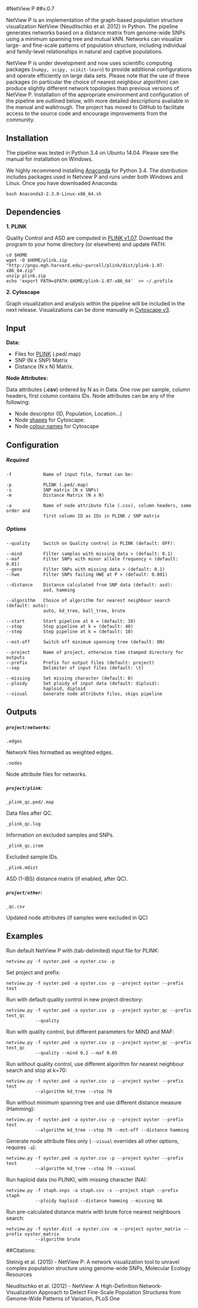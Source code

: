 #NetView P
##v.0.7

NetView P is an implementation of the graph-based population structure visualization NetView (Neuditschko et al. 2012) in Python. The pipeline generates networks based on a distance matrix from genome-wide SNPs using a minimum spanning tree and mutual kNN. Networks can visualize large- and fine-scale patterns of population structure, including individual and family-level relationships in natural and captive populations.

NetView P is under development and now uses scientific computing packages (`numpy, scipy, scikit-learn`) to provide additional configurations and operate efficiently on large data sets. Please note that the use of these packages (in particular the choice of nearest neighbour algorithm) can produce slightly different network topologies than previous versions of NetView P. Installation of the appropriate environment and configuration of the pipeline are outlined below, with more detailed descriptions available in the manual and walktrough. The project has moved to GitHub to facilitate access to the source code and encourage improvements from the community.

## Installation

The pipeline was tested in Python 3.4 on Ubuntu 14.04. Please see the manual for installation on Windows.

We highly recommend installing [Anaconda](http://continuum.io/downloads#py34) for Python 3.4. The distribution includes packages used in Netview P and runs under both Windows and Linux. Once you have downloaded Anaconda:
```
bash Anaconda3-2.3.0-Linux-x86_64.sh
```

## Dependencies

**1. PLINK**

Quality Control and ASD are computed in [PLINK v1.07](http://pngu.mgh.harvard.edu/~purcell/plink/index.shtml). Download the program to your home directory (or elsewhere) and update PATH:

```
cd $HOME
wget -O $HOME/plink.zip "http://pngu.mgh.harvard.edu/~purcell/plink/dist/plink-1.07-x86_64.zip"
unzip plink.zip
echo 'export PATH=$PATH:$HOME/plink-1.07-x86_64'  >> ~/.profile
```

**2. Cytoscape**

Graph visualization and analysis within the pipeline will be included in the next release. Visualizations can be done manually in [Cytoscape v3](http://www.cytoscape.org/download.php).

## Input

**Data:**

* Files for [PLINK](http://pngu.mgh.harvard.edu/~purcell/plink/data.shtml) (.ped/.map) 
* SNP (N x SNP) Matrix
* Distance (N x N) Matrix.

**Node Attributes:**

Data attributes (**.csv**) ordered by N as in Data. One row per sample, column headers, first column contains IDs.
Node attributes can be any of the following:

* Node descriptor (ID, Population, Location...)
* Node [shapes](http://js.cytoscape.org/#style/node-body) for Cytoscape: 
* Node [colour names](http://www.w3schools.com/html/html_colornames.asp) for Cytoscape
              
## Configuration

##### Required
```
-f            Name of input file, format can be:

-p            PLINK (.ped/.map)
-s            SNP matrix (N x SNPs)
-m            Distance Matrix (N x N)

-a            Name of node attribute file (.csv), column headers, same order and 
              first column ID as IDs in PLINK / SNP matrix
```
##### Options
```
--quality     Switch on Quality control in PLINK (default: OFF):

--mind        Filter samples with missing data > (default: 0.1)
--maf         Filter SNPs with minor allele frequency < (default: 0.01)
--geno        Filter SNPs with missing data > (default: 0.1)
--hwe         Filter SNPs failing HWE at P > (default: 0.001)

--distance    Distance calculated from SNP data (default: asd):
              asd, hamming

--algorithm   Choice of algorithm for nearest neighbour search (default: auto):
              auto, kd_tree, ball_tree, brute
              
--start       Start pipeline at k = (default: 10)
--stop        Stop pipeline at k = (default: 40)
--step        Step pipeline at k = (default: 10)

--mst-off     Switch off minimum spanning tree (default: ON)

--project     Name of project, otherwise time stamped directory for outputs
--prefix      Prefix for output files (default: project)
--sep         Delimiter of input files (default: \t)

--missing     Set missing character (default: 0)
--ploidy      Set ploidy of input data (default: diploid):
              haploid, diploid
--visual      Generate node attribute files, skips pipeline

```
## Outputs

##### **`project/networks`:**

`.edges`

Network files formatted as weighted edges.

`.nodes`

Node attribute files for networks.

##### **`project/plink`:**

`_plink_qc.ped/.map`

Data files after QC.

`_plink_qc.log`

Information on excluded samples and SNPs.

`_plink_qc.irem`

Excluded sample IDs.

`_plink.mdist`

ASD (1-IBS) distance matrix (if enabled, after QC).

##### **`project/other`:**

`_qc.csv`

Updated node attributes (if samples were excluded in QC)

## Examples

Run default NetView P with (tab-delimited) input file for PLINK:

```
netview.py -f oyster.ped -a oyster.csv -p
```

Set project and prefix:

```
netview.py -f oyster.ped -a oyster.csv -p --project oyster --prefix test
```

Run with default quality control in new project directory:
```
netview.py -f oyster.ped -a oyster.csv -p --project oyster_qc --prefix test_qc 
           --quality
```

Run with quality control, but different parameters for MIND and MAF:
```
netview.py -f oyster.ped -a oyster.csv -p --project oyster_qc --prefix test_qc 
           --quality --mind 0.2 --maf 0.05
```

Run without quality control, use different algorithm for nearest neighbour search and stop at k=70:
```
netview.py -f oyster.ped -a oyster.csv -p --project oyster --prefix test
           --algorithm kd_tree --stop 70
```

Run without minimum spanning tree and use different distance measure (Hamming):
```
netview.py -f oyster.ped -a oyster.csv -p --project oyster --prefix test
           --algorithm kd_tree --stop 70 --mst-off --distance hamming
```

Generate node attribute files only (`--visual` overrides all other options, requires `-a`):
```
netview.py -f oyster.ped -a oyster.csv -p --project oyster --prefix test
           --algorithm kd_tree --stop 70 --visual
```

Run haploid data (no PLINK), with missing character (NA):

```
netview.py -f staph.snps -a staph.csv -s --project staph --prefix staph
           --ploidy haploid --distance hamming --missing NA
```

Run pre-calculated distance matrix with brute force nearest neighbours search:

```
netview.py -f oyster.dist -a oyster.csv -m --project oyster_matrix --prefix oyster_matrix
           --algorithm brute
```

##Citations:

Steinig et al. (2015) - NetView P: A network visualization tool to unravel complex population structure using genome-wide SNPs, Molecular Ecology Resources

Neuditschko et al. (2012) - NetView: A High-Definition Network-Visualization Approach to Detect Fine-Scale Population Structures from Genome-Wide Patterns of Variation, PLoS One
